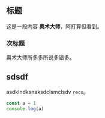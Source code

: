 ## 标题

这是一段内容 **奥术大师**，阿打算但看到。

### 次标题
奥术大师所多多所说多错多。

## sdsdf

asdklndksnaksdclsmclsdv `reco`。

```js
const a = 1
console.log(a)
```